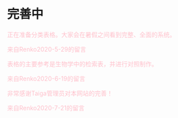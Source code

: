 # 完善中

<p style="color:pink">正在准备分类表格。大家会在暑假之间看到完整、全面的系统。</p>

<p style="color:pink">来自Renko2020-5-29的留言</p>




<p style="color:pink">表格的主要参考是生物学中的检索表，并进行对照制作。</p>

<p style="color:pink">来自Renko2020-6-19的留言</p>



<p style="color:pink">非常感谢Taiga管理员对本网站的完善！</p>

<p style="color:pink">来自Renko2020-7-21的留言</p>